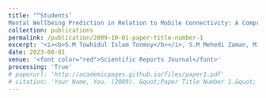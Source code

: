 ```yaml
---
title: "“Students’
Mental Wellbeing Prediction in Relation to Mobile Connectivity: A Comprehensive Study"
collection: publications
permalink: /publication/2009-10-01-paper-title-number-1
excerpt: '<i><b>S.M Towhidul Islam Tonmoy</b></i>, S.M Mehedi Zaman, Mirza Muntasir Nishat, Fahim Faisal'
date: 2023-08-01
venue: '<font color="red">Scientific Reports Journal</font>'
processing: 'True'
# paperurl: 'http://academicpages.github.io/files/paper1.pdf'
# citation: 'Your Name, You. (2009). &quot;Paper Title Number 1.&quot; <i>Journal 1</i>. 1(1).'
---
```

<!-- This paper is about the number 1. The number 2 is left for future work.

[Download paper here](http://academicpages.github.io/files/paper1.pdf)

Recommended citation: Your Name, You. (2009). "Paper Title Number 1." <i>Journal 1</i>. 1(1). -->